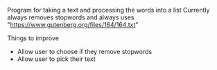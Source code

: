 Program for taking a text and processing the words into a list
Currently always removes stopwords and always uses "https://www.gutenberg.org/files/164/164.txt"

Things to improve
- Allow user to choose if they remove stopwords
- Allow user to pick their text